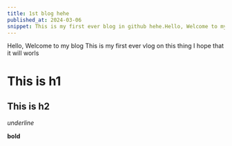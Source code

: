 ```yaml
---
title: 1st blog hehe
published_at: 2024-03-06
snippet: This is my first ever blog in github hehe.Hello, Welcome to my blog
---
```


Hello, Welcome to my blog
This is my first ever vlog on this thing 
I hope that it will worls

# This is h1

## This is h2

_underline_

**bold**
